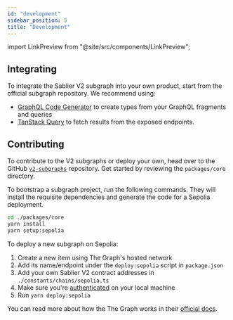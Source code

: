 ```yaml
---
id: "development"
sidebar_position: 5
title: "Development"
---
```


import LinkPreview from "@site/src/components/LinkPreview";

## Integrating

To integrate the Sablier V2 subgraph into your own product, start from the official subgraph repository. We recommend
using:

- [GraphQL Code Generator](https://the-guild.dev/graphql/codegen/docs/getting-started) to create types from your GraphQL
  fragments and queries
- [TanStack Query](tanstack.com/query/) to fetch results from the exposed endpoints.

<LinkPreview
  href="https://github.com/sablier-labs/v2-subgraphs"
  icon="github"
  subtitle="GitHub"
  title="Github - sablier-labs/v2-subgraphs: Sablier V2 Subgraphs"
/>

## Contributing

To contribute to the V2 subgraphs or deploy your own, head over to the GitHub
[`v2-subgraphs`](https://github.com/sablier-labs/v2-subgraphs) repository. Get started by reviewing the `packages/core`
directory.

To bootstrap a subgraph project, run the following commands. They will install the requisite dependencies and generate
the code for a Sepolia deployment.

```bash
cd ./packages/core
yarn install
yarn setup:sepolia
```

To deploy a new subgraph on Sepolia:

1. Create a new item using The Graph's hosted network
2. Add its name/endpoint under the `deploy:sepolia` script in `package.json`
3. Add your own Sablier V2 contract addresses in `./constants/chains/sepolia.ts`
4. Make sure you're [authenticated][the-graph-auth] on your local machine
5. Run `yarn deploy:sepolia`

You can read more about how the The Graph works in their [official docs][the-graph-docs].

[the-graph-auth]: https://thegraph.com/docs/en/deploying/deploying-a-subgraph-to-hosted/#store-the-access-token
[the-graph-docs]: https://thegraph.com/docs/en/
